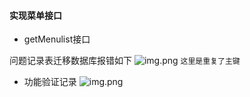 #### 实现菜单接口

- getMenulist接口



问题记录表迁移数据库报错如下
![img.png](https://p.ipic.vip/tqbgdg.png)
```这里是重复了主键```

- 功能验证记录
![img.png](https://p.ipic.vip/6o8vy2.png)